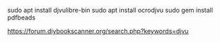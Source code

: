 sudo apt install djvulibre-bin
sudo apt install ocrodjvu
sudo gem install pdfbeads


https://forum.diybookscanner.org/search.php?keywords=djvu
